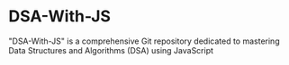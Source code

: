 # DSA-With-JS
 "DSA-With-JS" is a comprehensive Git repository dedicated to mastering Data Structures and Algorithms (DSA) using JavaScript
